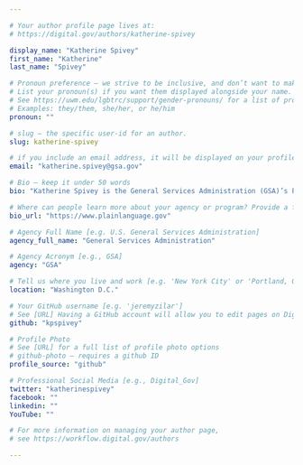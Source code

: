 ```yaml
---

# Your author profile page lives at:
# https://digital.gov/authors/katherine-spivey

display_name: "Katherine Spivey"
first_name: "Katherine"
last_name: "Spivey"

# Pronoun preference — we strive to be inclusive, and don’t want to make assumptions on a person’s first name (be it a gender-neutral name, or is one more common in languages other than English). Learn more http://www.MyPronouns.org
# List your pronoun(s) if you want them displayed alongside your name. Leave it blank and we'll use just your name.
# See https://uwm.edu/lgbtrc/support/gender-pronouns/ for a list of pronouns
# Examples: they/them, she/her, or he/him
pronoun: ""

# slug — the specific user-id for an author.
slug: katherine-spivey

# if you include an email address, it will be displayed on your profile page
email: "katherine.spivey@gsa.gov"

# Bio — keep it under 50 words
bio: "Katherine Spivey is the General Services Administration (GSA)’s Plain Language Launcher and co-chair of the Plain Language Action and Information Network (PLAIN)."

# Where can people learn more about your agency or program? Provide a full URL [e.g. 'https://www.example.gov/']
bio_url: "https://www.plainlanguage.gov"

# Agency Full Name [e.g. U.S. General Services Administration]
agency_full_name: "General Services Administration"

# Agency Acronym [e.g., GSA]
agency: "GSA"

# Tell us where you live and work [e.g. 'New York City' or 'Portland, OR']
location: "Washington D.C."

# Your GitHub username [e.g. 'jeremyzilar']
# See [URL] Having a GitHub account will allow you to edit pages on DigitalGov. The image used in your GitHub account can also be used to populate your digital.gov profile photo.
github: "kpspivey"

# Profile Photo
# See [URL] for a full list of profile photo options
# github-photo — requires a github ID
profile_source: "github"

# Professional Social Media [e.g., Digital_Gov]
twitter: "katherinespivey"
facebook: ""
linkedin: ""
YouTube: ""

# For more information on managing your author page,
# see https://workflow.digital.gov/authors

---
```


